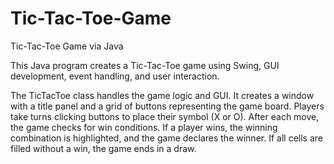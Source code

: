 # Tic-Tac-Toe-Game

Tic-Tac-Toe Game via Java

This Java program creates a Tic-Tac-Toe game using Swing, GUI development, event handling, and user interaction.

The TicTacToe class handles the game logic and GUI. It creates a window with a title panel and a grid of buttons representing the game board.
Players take turns clicking buttons to place their symbol (X or O). After each move, the game checks for win conditions.
If a player wins, the winning combination is highlighted, and the game declares the winner. If all cells are filled without a win, the game ends in a draw.

